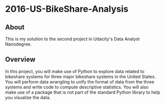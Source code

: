 # 2016-US-BikeShare-Analysis
## About
This is my solution to the second project in Udacity's Data Analyst Nanodegree.
## Overview
In this project, you will make use of Python to explore data related to bikeshare systems for three major bikeshare systems in the United States. You will perform data wrangling to unify the format of data from the three systems and write code to compute descriptive statistics. You will also make use of a package that is not part of the standard Python library to help you visualize the data.
